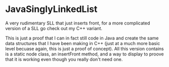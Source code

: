 # JavaSinglyLinkedList
A very rudimentary SLL that just inserts front, for a more complicated version of a SLL go check out my C++ variant. 

This is just a proof that I can in fact still code in Java and create the same data structures that I have been making in C++ (just at a much more basic level becuase again, this is just a proof of concept). All this version contains is a static node class, an insertFront method, and a way to display to proove that it is working even though you really don't need one.
